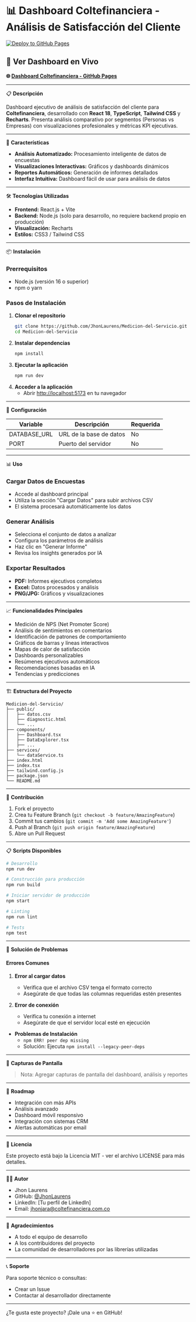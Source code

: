 # 📊 Dashboard Coltefinanciera - Análisis de Satisfacción del Cliente

[![Deploy to GitHub Pages](https://github.com/JhonLaurens/Medicion-del-Servicio/actions/workflows/deploy.yml/badge.svg)](https://github.com/JhonLaurens/Medicion-del-Servicio/actions/workflows/deploy.yml)

## 🚀 Ver Dashboard en Vivo

**🌐 [Dashboard Coltefinanciera - GitHub Pages](https://jhonlaurens.github.io/Medicion-del-Servicio/)**

---

📋 **Descripción**

Dashboard ejecutivo de análisis de satisfacción del cliente para **Coltefinanciera**, desarrollado con **React 18**, **TypeScript**, **Tailwind CSS** y **Recharts**. Presenta análisis comparativo por segmentos (Personas vs Empresas) con visualizaciones profesionales y métricas KPI ejecutivas.

---

🚀 **Características**

- **Análisis Automatizado:** Procesamiento inteligente de datos de encuestas
- **Visualizaciones Interactivas:** Gráficos y dashboards dinámicos
- **Reportes Automáticos:** Generación de informes detallados
- **Interfaz Intuitiva:** Dashboard fácil de usar para análisis de datos

---

🛠️ **Tecnologías Utilizadas**

- **Frontend:** React.js + Vite
- **Backend:** Node.js (solo para desarrollo, no requiere backend propio en producción)
- **Visualización:** Recharts
- **Estilos:** CSS3 / Tailwind CSS

---

📦 **Instalación**

### Prerrequisitos

- Node.js (versión 16 o superior)
- npm o yarn

### Pasos de Instalación

1. **Clonar el repositorio**
   ```bash
   git clone https://github.com/JhonLaurens/Medicion-del-Servicio.git
   cd Medicion-del-Servicio
   ```
2. **Instalar dependencias**
   ```bash
   npm install
   ```
3. **Ejecutar la aplicación**
   ```bash
   npm run dev
   ```
4. **Acceder a la aplicación**
   - Abrir [http://localhost:5173](http://localhost:5173) en tu navegador

---

🔧 **Configuración**

| Variable     | Descripción             | Requerida |
| ------------ | ----------------------- | --------- |
| DATABASE_URL | URL de la base de datos | No        |
| PORT         | Puerto del servidor     | No        |

---

📊 **Uso**

### Cargar Datos de Encuestas

- Accede al dashboard principal
- Utiliza la sección "Cargar Datos" para subir archivos CSV
- El sistema procesará automáticamente los datos

### Generar Análisis

- Selecciona el conjunto de datos a analizar
- Configura los parámetros de análisis
- Haz clic en "Generar Informe"
- Revisa los insights generados por IA

### Exportar Resultados

- **PDF:** Informes ejecutivos completos
- **Excel:** Datos procesados y análisis
- **PNG/JPG:** Gráficos y visualizaciones

---

📈 **Funcionalidades Principales**

- Medición de NPS (Net Promoter Score)
- Análisis de sentimientos en comentarios
- Identificación de patrones de comportamiento
- Gráficos de barras y líneas interactivos
- Mapas de calor de satisfacción
- Dashboards personalizables
- Resúmenes ejecutivos automáticos
- Recomendaciones basadas en IA
- Tendencias y predicciones

---

🏗️ **Estructura del Proyecto**

```
Medicion-del-Servicio/
├── public/
│   ├── datos.csv
│   ├── diagnostic.html
│   └── ...
├── components/
│   ├── Dashboard.tsx
│   ├── DataExplorer.tsx
│   ├── ...
├── services/
│   └── dataService.ts
├── index.html
├── index.tsx
├── tailwind.config.js
├── package.json
└── README.md
```

---

🤝 **Contribución**

1. Fork el proyecto
2. Crea tu Feature Branch (`git checkout -b feature/AmazingFeature`)
3. Commit tus cambios (`git commit -m 'Add some AmazingFeature'`)
4. Push al Branch (`git push origin feature/AmazingFeature`)
5. Abre un Pull Request

---

📋 **Scripts Disponibles**

```bash
# Desarrollo
npm run dev

# Construcción para producción
npm run build

# Iniciar servidor de producción
npm start

# Linting
npm run lint

# Tests
npm test
```

---

🐛 **Solución de Problemas**

#### Errores Comunes

1. **Error al cargar datos**

   - Verifica que el archivo CSV tenga el formato correcto
   - Asegúrate de que todas las columnas requeridas estén presentes

2. **Error de conexión**
   - Verifica tu conexión a internet
   - Asegúrate de que el servidor local esté en ejecución

- **Problemas de Instalación**
  - `npm ERR! peer dep missing`
  - Solución: Ejecuta `npm install --legacy-peer-deps`

---

📱 **Capturas de Pantalla**

> Nota: Agregar capturas de pantalla del dashboard, análisis y reportes

---

🔮 **Roadmap**

- Integración con más APIs
- Análisis avanzado
- Dashboard móvil responsivo
- Integración con sistemas CRM
- Alertas automáticas por email

---

📄 **Licencia**

Este proyecto está bajo la Licencia MIT - ver el archivo LICENSE para más detalles.

---

👨‍💻 **Autor**

- Jhon Laurens
- GitHub: [@JhonLaurens](https://github.com/JhonLaurens)
- LinkedIn: [Tu perfil de LinkedIn]
- Email: jhonjara@coltefinanciera.com.co

---

🙏 **Agradecimientos**

- A todo el equipo de desarrollo
- A los contribuidores del proyecto
- La comunidad de desarrolladores por las librerías utilizadas

---

📞 **Soporte**

Para soporte técnico o consultas:

- Crear un Issue
- Contactar al desarrollador directamente

---

¿Te gusta este proyecto? ¡Dale una ⭐ en GitHub!
